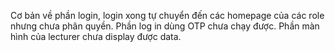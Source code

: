 Cơ bản về phần login, login xong tự chuyển đến các homepage của các role nhưng chưa phân quyền.
Phần log in dùng OTP chưa chạy được. Phần màn hình của lecturer chưa display được data.
